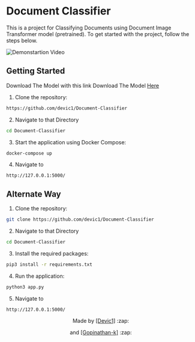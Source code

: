 # Document Classifier

This is a project for Classifying Documents using Document Image Transformer model (pretrained). To get started with the project, follow the steps below.

![Demonstartion Video](https://user-images.githubusercontent.com/64413800/224017074-f8247566-7834-4b31-bf1e-def0ce4abda9.gif)


## Getting Started

Download The Model with this link 
Download The Model <a href="[https://example.com](https://drive.google.com/file/d/1-90ngMC4r2bSN6xniFg2aMPSrEiuGHNJ/view?usp=sharing)">Here</a>


1. Clone the repository:
  ```sh
  https://github.com/devic1/Document-Classifier
  ```
2. Navigate to that Directory 
  ```sh
  cd Document-Classifier
  ```
3. Start the application using Docker Compose:
  ```sh
  docker-compose up
  ```
4. Navigate to 
  ```
  http://127.0.0.1:5000/
  ```
  
## Alternate Way

1. Clone the repository:

  ```sh
  git clone https://github.com/devic1/Document-Classifier
  ```
2. Navigate to that Directory 
  ```sh
  cd Document-Classifier
  ```
3. Install the required packages:
  ```sh
  pip3 install -r requirements.txt
  ```
4. Run the application:
  ```sh
  python3 app.py
  ```
5. Navigate to 
  ```
  http://127.0.0.1:5000/
  ```
  
  
<p align="center">
  Made by <a href="https://github.com/devic1">[Devic1]</a> :zap:
</p>
<p align="center">
  and <a href="https://github.com/Gopinathan-k">[Gopinathan-k]</a> :zap:
</p>
